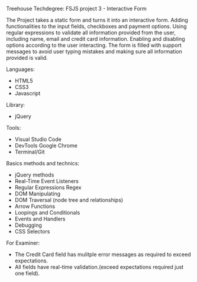 Treehouse Techdegree: FSJS project 3 - Interactive Form

The Project takes a static form and turns it into an interactive form. Adding functionalities to the input fields, checkboxes and payment options. Using regular expressions to validate all information provided from the user, including name, email and credit card information. Enabling and disabling options according to the user interacting. The form is filled with support messages to avoid user typing mistakes and making sure all information provided is valid.


Languages:
- HTML5
- CSS3
- Javascript

Library:
- jQuery

Tools:
- Visual Studio Code
- DevTools Google Chrome
- Terminal/Git

Basics methods and technics:
- jQuery methods
- Real-Time Event Listeners
- Regular Expressions Regex
- DOM Manipulating
- DOM Traversal (node tree and relationships)
- Arrow Functions
- Loopings and Conditionals
- Events and Handlers
- Debugging
- CSS Selectors

For Examiner:
- The Credit Card field has mulitple error messages as required to exceed expectations.
- All fields have real-time validation.(exceed expectations required just one field).
